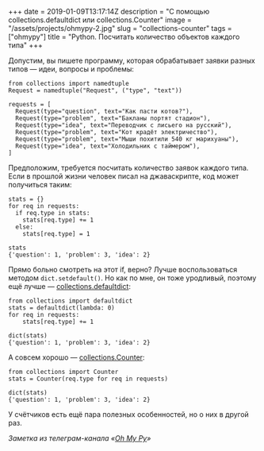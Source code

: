 +++
date = 2019-01-09T13:17:14Z
description = "С помощью collections.defaultdict или  collections.Counter"
image = "/assets/projects/ohmypy-2.jpg"
slug = "collections-counter"
tags = ["ohmypy"]
title = "Python. Посчитать количество объектов каждого типа"
+++

Допустим, вы пишете программу, которая обрабатывает заявки разных типов — идеи, вопросы и проблемы:

```
from collections import namedtuple
Request = namedtuple("Request", ("type", "text"))

requests = [
  Request(type="question", text="Как пасти котов?"),
  Request(type="problem", text="Бакланы портят стадион"),
  Request(type="idea", text="Переводчик с лисьего на русский"),
  Request(type="problem", text="Кот крадёт электричество"),
  Request(type="problem", text="Мыши похитили 540 кг марихуаны"),
  Request(type="idea", text="Холодильник с таймером"),
]
```

Предположим, требуется посчитать количество заявок каждого типа. Если в прошлой жизни человек писал на джаваскрипте, код может получиться таким:

```
stats = {}
for req in requests:
  if req.type in stats:
    stats[req.type] += 1
  else:
    stats[req.type] = 1

stats
{'question': 1, 'problem': 3, 'idea': 2}
```

Прямо больно смотреть на этот if, верно? Лучше воспользоваться методом `dict.setdefault()`. Но как по мне, он тоже уродливый, поэтому ещё лучше — [collections.defaultdict](https://devdocs.io/python/library/collections#collections.defaultdict):

```
from collections import defaultdict
stats = defaultdict(lambda: 0)
for req in requests:
    stats[req.type] += 1

dict(stats)
{'question': 1, 'problem': 3, 'idea': 2}
```

А совсем хорошо — [collections.Counter](https://devdocs.io/python/library/collections#collections.Counter):

```
from collections import Counter
stats = Counter(req.type for req in requests)

dict(stats)
{'question': 1, 'problem': 3, 'idea': 2}
```

У счётчиков есть ещё пара полезных особенностей, но о них в другой раз.

<div class="row">
<div class="col-xs-12 col-sm-10 col-md-8"><p><em>Заметка из телеграм-канала <span class="nowrap"><i class="fas fa-kiwi-bird"></i> «<a href="https://t.me/ohmypy">Oh My Py</a>»</span></em></p></div>
</div>

